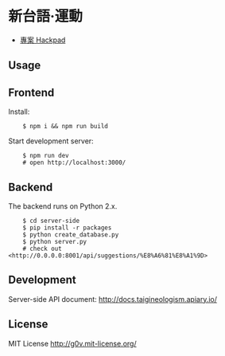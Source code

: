 
新台語·運動
===========

* [專案 Hackpad](https://g0v.hackpad.com/moed7ct-taigi-neologism)

Usage
-----

## Frontend

Install:

        $ npm i && npm run build


Start development server:

        $ npm run dev
        # open http://localhost:3000/

## Backend

The backend runs on Python 2.x.

        $ cd server-side
        $ pip install -r packages
        $ python create_database.py
        $ python server.py
        # check out <http://0.0.0.0:8001/api/suggestions/%E8%A6%81%E8%A1%9D>

Development
-----------

Server-side API document: <http://docs.taigineologism.apiary.io/>

License
-------

MIT License <http://g0v.mit-license.org/>
